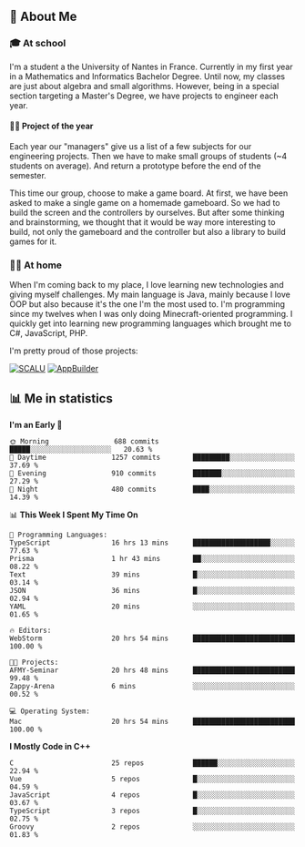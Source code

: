 ## 👀 About Me

### 🎓 At school

I'm a student a the University of Nantes in France. Currently in my first year in a Mathematics and Informatics Bachelor Degree. Until now, my classes are just about algebra and small algorithms. However, being in a special section targeting a Master's Degree, we have projects to engineer each year. 

#### 🔧🔬 Project of the year

Each year our "managers" give us a list of a few subjects for our engineering projects. Then we have to make small groups of students (~4 students on average). And return a prototype before the end of the semester.

This time our group, choose to make a game board. At first, we have been asked to make a single game on a homemade gameboard. So we had to build the screen and the controllers by ourselves. 
But after some thinking and brainstorming, we thought that it would be way more interesting to build, not only the gameboard and the controller but also a library to build games for it.

### 👨‍💻 At home

When I'm coming back to my place, I love learning new technologies and giving myself challenges. My main language is Java, mainly because I love OOP but also because it's the one I'm the most used to. I'm programming since my twelves when I was only doing Minecraft-oriented programming.  I quickly get into learning new programming languages which brought me to C#, JavaScript, PHP. 

I'm pretty proud of those projects:

[![SCALU](https://github-readme-stats.vercel.app/api/pin?username=renardfute&repo=SCALU)](https://github.com/renardfute/scalu)
[![AppBuilder](https://github-readme-stats.vercel.app/api/pin?username=pulsedev2&repo=AppBuilder)](https://github.com/pulsedev2/AppBuilder)

## 📊 Me in statistics
<!--START_SECTION:waka-->
**I'm an Early 🐤** 

```text
🌞 Morning                688 commits         █████░░░░░░░░░░░░░░░░░░░░   20.63 % 
🌆 Daytime                1257 commits        █████████░░░░░░░░░░░░░░░░   37.69 % 
🌃 Evening                910 commits         ███████░░░░░░░░░░░░░░░░░░   27.29 % 
🌙 Night                  480 commits         ████░░░░░░░░░░░░░░░░░░░░░   14.39 % 
```


📊 **This Week I Spent My Time On** 

```text
💬 Programming Languages: 
TypeScript               16 hrs 13 mins      ███████████████████░░░░░░   77.63 % 
Prisma                   1 hr 43 mins        ██░░░░░░░░░░░░░░░░░░░░░░░   08.22 % 
Text                     39 mins             █░░░░░░░░░░░░░░░░░░░░░░░░   03.14 % 
JSON                     36 mins             █░░░░░░░░░░░░░░░░░░░░░░░░   02.94 % 
YAML                     20 mins             ░░░░░░░░░░░░░░░░░░░░░░░░░   01.65 % 

🔥 Editors: 
WebStorm                 20 hrs 54 mins      █████████████████████████   100.00 % 

🐱‍💻 Projects: 
AFMY-Seminar             20 hrs 48 mins      █████████████████████████   99.48 % 
Zappy-Arena              6 mins              ░░░░░░░░░░░░░░░░░░░░░░░░░   00.52 % 

💻 Operating System: 
Mac                      20 hrs 54 mins      █████████████████████████   100.00 % 
```

**I Mostly Code in C++** 

```text
C                        25 repos            ██████░░░░░░░░░░░░░░░░░░░   22.94 % 
Vue                      5 repos             █░░░░░░░░░░░░░░░░░░░░░░░░   04.59 % 
JavaScript               4 repos             █░░░░░░░░░░░░░░░░░░░░░░░░   03.67 % 
TypeScript               3 repos             █░░░░░░░░░░░░░░░░░░░░░░░░   02.75 % 
Groovy                   2 repos             ░░░░░░░░░░░░░░░░░░░░░░░░░   01.83 % 
```




<!--END_SECTION:waka-->
